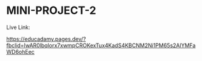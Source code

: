 # MINI-PROJECT-2

Live Link:

https://educadamy.pages.dev/?fbclid=IwAR0lbqlorx7xwmpCROKexTux4KadS4KBCNM2Ni1PM65s2AlYMFaWD6ohEec
